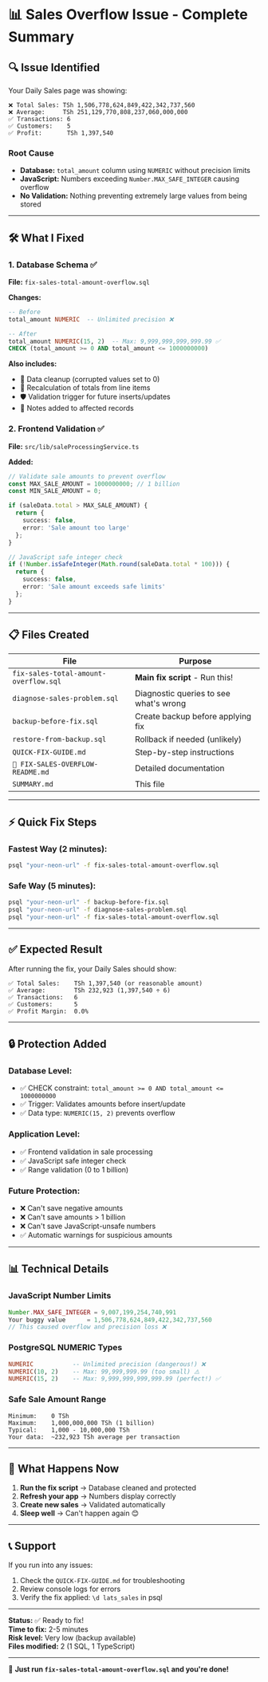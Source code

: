 # 📊 Sales Overflow Issue - Complete Summary

## 🔍 Issue Identified

Your Daily Sales page was showing:
```
❌ Total Sales: TSh 1,506,778,624,849,422,342,737,560
❌ Average:     TSh 251,129,770,808,237,060,000,000
✅ Transactions: 6
✅ Customers:    5
✅ Profit:       TSh 1,397,540
```

### Root Cause
- **Database:** `total_amount` column using `NUMERIC` without precision limits
- **JavaScript:** Numbers exceeding `Number.MAX_SAFE_INTEGER` causing overflow
- **No Validation:** Nothing preventing extremely large values from being stored

---

## 🛠️ What I Fixed

### 1. Database Schema ✅
**File:** `fix-sales-total-amount-overflow.sql`

**Changes:**
```sql
-- Before
total_amount NUMERIC  -- Unlimited precision ❌

-- After  
total_amount NUMERIC(15, 2)  -- Max: 9,999,999,999,999.99 ✅
CHECK (total_amount >= 0 AND total_amount <= 1000000000)
```

**Also includes:**
- 🧹 Data cleanup (corrupted values set to 0)
- 🔄 Recalculation of totals from line items
- 🛡️ Validation trigger for future inserts/updates
- 📝 Notes added to affected records

### 2. Frontend Validation ✅
**File:** `src/lib/saleProcessingService.ts`

**Added:**
```typescript
// Validate sale amounts to prevent overflow
const MAX_SALE_AMOUNT = 1000000000; // 1 billion
const MIN_SALE_AMOUNT = 0;

if (saleData.total > MAX_SALE_AMOUNT) {
  return { 
    success: false, 
    error: 'Sale amount too large' 
  };
}

// JavaScript safe integer check
if (!Number.isSafeInteger(Math.round(saleData.total * 100))) {
  return { 
    success: false, 
    error: 'Sale amount exceeds safe limits' 
  };
}
```

---

## 📋 Files Created

| File | Purpose |
|------|---------|
| `fix-sales-total-amount-overflow.sql` | **Main fix script** - Run this! |
| `diagnose-sales-problem.sql` | Diagnostic queries to see what's wrong |
| `backup-before-fix.sql` | Create backup before applying fix |
| `restore-from-backup.sql` | Rollback if needed (unlikely) |
| `QUICK-FIX-GUIDE.md` | Step-by-step instructions |
| `🔧 FIX-SALES-OVERFLOW-README.md` | Detailed documentation |
| `SUMMARY.md` | This file |

---

## ⚡ Quick Fix Steps

### Fastest Way (2 minutes):
```bash
psql "your-neon-url" -f fix-sales-total-amount-overflow.sql
```

### Safe Way (5 minutes):
```bash
psql "your-neon-url" -f backup-before-fix.sql
psql "your-neon-url" -f diagnose-sales-problem.sql
psql "your-neon-url" -f fix-sales-total-amount-overflow.sql
```

---

## ✅ Expected Result

After running the fix, your Daily Sales should show:

```
✅ Total Sales:    TSh 1,397,540 (or reasonable amount)
✅ Average:        TSh 232,923 (1,397,540 ÷ 6)
✅ Transactions:   6
✅ Customers:      5
✅ Profit Margin:  0.0%
```

---

## 🔒 Protection Added

### Database Level:
- ✅ CHECK constraint: `total_amount >= 0 AND total_amount <= 1000000000`
- ✅ Trigger: Validates amounts before insert/update
- ✅ Data type: `NUMERIC(15, 2)` prevents overflow

### Application Level:
- ✅ Frontend validation in sale processing
- ✅ JavaScript safe integer check
- ✅ Range validation (0 to 1 billion)

### Future Protection:
- ❌ Can't save negative amounts
- ❌ Can't save amounts > 1 billion
- ❌ Can't save JavaScript-unsafe numbers
- ✅ Automatic warnings for suspicious amounts

---

## 📊 Technical Details

### JavaScript Number Limits
```javascript
Number.MAX_SAFE_INTEGER = 9,007,199,254,740,991
Your buggy value      = 1,506,778,624,849,422,342,737,560
// This caused overflow and precision loss ❌
```

### PostgreSQL NUMERIC Types
```sql
NUMERIC           -- Unlimited precision (dangerous!) ❌
NUMERIC(10, 2)    -- Max: 99,999,999.99 (too small) ⚠️
NUMERIC(15, 2)    -- Max: 9,999,999,999,999.99 (perfect!) ✅
```

### Safe Sale Amount Range
```
Minimum:    0 TSh
Maximum:    1,000,000,000 TSh (1 billion)
Typical:    1,000 - 10,000,000 TSh
Your data:  ~232,923 TSh average per transaction
```

---

## 🎯 What Happens Now

1. **Run the fix script** → Database cleaned and protected
2. **Refresh your app** → Numbers display correctly
3. **Create new sales** → Validated automatically
4. **Sleep well** → Can't happen again 😊

---

## 📞 Support

If you run into any issues:
1. Check the `QUICK-FIX-GUIDE.md` for troubleshooting
2. Review console logs for errors
3. Verify the fix applied: `\d lats_sales` in psql

---

**Status:** ✅ Ready to fix!  
**Time to fix:** 2-5 minutes  
**Risk level:** Very low (backup available)  
**Files modified:** 2 (1 SQL, 1 TypeScript)

---

🚀 **Just run `fix-sales-total-amount-overflow.sql` and you're done!**

